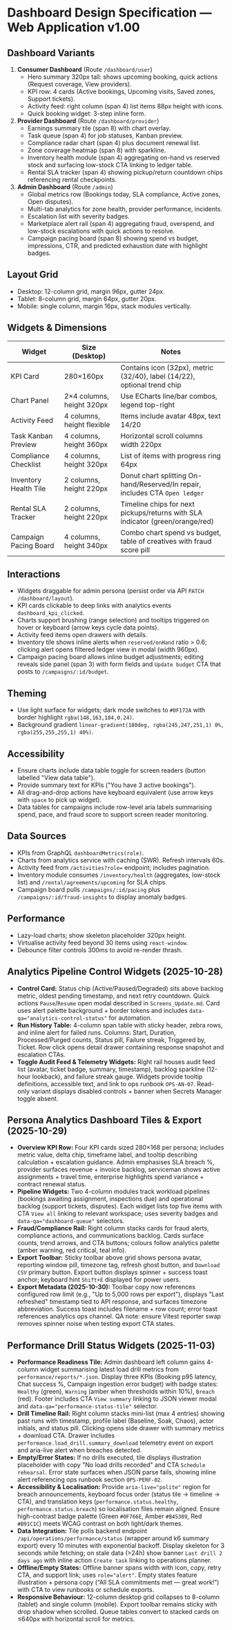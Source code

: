 # Dashboard Design Specification — Web Application v1.00

## Dashboard Variants
1. **Consumer Dashboard** (Route `/dashboard/user`)
   - Hero summary 320px tall: shows upcoming booking, quick actions (Request coverage, View providers).
   - KPI row: 4 cards (Active bookings, Upcoming visits, Saved zones, Support tickets).
   - Activity feed: right column (span 4) list items 88px height with icons.
   - Quick booking widget: 3-step inline form.
2. **Provider Dashboard** (Route `/dashboard/provider`)
   - Earnings summary tile (span 8) with chart overlay.
   - Task queue (span 4) for job statuses, Kanban preview.
   - Compliance radar chart (span 4) plus document renewal list.
   - Zone coverage heatmap (span 8) with sparkline.
   - Inventory health module (span 4) aggregating on-hand vs reserved stock and surfacing low-stock CTA linking to ledger table.
   - Rental SLA tracker (span 4) showing pickup/return countdown chips referencing rental checkpoints.
3. **Admin Dashboard** (Route `/admin`)
   - Global metrics row (Bookings today, SLA compliance, Active zones, Open disputes).
   - Multi-tab analytics for zone health, provider performance, incidents.
   - Escalation list with severity badges.
   - Marketplace alert rail (span 4) aggregating fraud, overspend, and low-stock escalations with quick actions to resolve.
   - Campaign pacing board (span 8) showing spend vs budget, impressions, CTR, and predicted exhaustion date with highlight badges.

## Layout Grid
- Desktop: 12-column grid, margin 96px, gutter 24px.
- Tablet: 8-column grid, margin 64px, gutter 20px.
- Mobile: single column, margin 16px, stack modules vertically.

## Widgets & Dimensions
| Widget | Size (Desktop) | Notes |
| --- | --- | --- |
| KPI Card | 280×160px | Contains icon (32px), metric (32/40), label (14/22), optional trend chip |
| Chart Panel | 2×4 columns, height 320px | Use ECharts line/bar combos, legend top-right |
| Activity Feed | 4 columns, height flexible | Items include avatar 48px, text 14/20 |
| Task Kanban Preview | 4 columns, height 360px | Horizontal scroll columns width 220px |
| Compliance Checklist | 4 columns, height 320px | List of items with progress ring 64px |
| Inventory Health Tile | 2 columns, height 220px | Donut chart splitting On-hand/Reserved/In repair, includes CTA `Open ledger` |
| Rental SLA Tracker | 2 columns, height 220px | Timeline chips for next pickups/returns with SLA indicator (green/orange/red) |
| Campaign Pacing Board | 4 columns, height 340px | Combo chart spend vs budget, table of creatives with fraud score pill |

## Interactions
- Widgets draggable for admin persona (persist order via API `PATCH /dashboard/layout`).
- KPI cards clickable to deep links with analytics events `dashboard_kpi_clicked`.
- Charts support brushing (range selection) and tooltips triggered on hover or keyboard (arrow keys cycle data points).
- Activity feed items open drawers with details.
- Inventory tile shows inline alerts when `reserved/onHand` ratio > 0.6; clicking alert opens filtered ledger view in modal (width 960px).
- Campaign pacing board allows inline budget adjustments; editing reveals side panel (span 3) with form fields and `Update budget` CTA that posts to `/campaigns/:id/budget`.

## Theming
- Use light surface for widgets; dark mode switches to `#0F172A` with border highlight `rgba(148,163,184,0.24)`.
- Background gradient `linear-gradient(180deg, rgba(245,247,251,1) 0%, rgba(255,255,255,1) 40%)`.

## Accessibility
- Ensure charts include data table toggle for screen readers (button labelled "View data table").
- Provide summary text for KPIs ("You have 3 active bookings").
- All drag-and-drop actions have keyboard equivalent (use arrow keys with `space` to pick up widget).
- Data tables for campaigns include row-level aria labels summarising spend, pace, and fraud score to support screen reader monitoring.

## Data Sources
- KPIs from GraphQL `dashboardMetrics(role)`.
- Charts from analytics service with caching (SWR). Refresh intervals 60s.
- Activity feed from `/activities?role=` endpoint; includes pagination.
- Inventory module consumes `/inventory/health` (aggregates, low-stock list) and `/rental/agreements/upcoming` for SLA chips.
- Campaign board pulls `/campaigns/:id/pacing` plus `/campaigns/:id/fraud-insights` to display anomaly badges.

## Performance
- Lazy-load charts; show skeleton placeholder 320px height.
- Virtualise activity feed beyond 30 items using `react-window`.
- Debounce filter controls 300ms to avoid re-render thrash.

## Analytics Pipeline Control Widgets (2025-10-28)
- **Control Card:** Status chip (Active/Paused/Degraded) sits above backlog metric, oldest pending timestamp, and next retry countdown. Quick actions `Pause`/`Resume` open modal described in `Screens_Update.md`. Card uses alert palette background + border tokens and includes `data-qa="analytics-control-status"` for automation.
- **Run History Table:** 4-column span table with sticky header, zebra rows, and inline alert for failed runs. Columns: Start, Duration, Processed/Purged counts, Status pill, Failure streak, Triggered by, Ticket. Row click opens detail drawer containing response snapshot and escalation CTAs.
- **Toggle Audit Feed & Telemetry Widgets:** Right rail houses audit feed list (avatar, ticket badge, summary, timestamp), backlog sparkline (12-hour lookback), and failure streak gauge. Widgets provide tooltip definitions, accessible text, and link to ops runbook `OPS-AN-07`. Read-only variant displays disabled controls + banner when Secrets Manager toggle absent.

## Persona Analytics Dashboard Tiles & Export (2025-10-29)
- **Overview KPI Row:** Four KPI cards sized 280×168 per persona; includes metric value, delta chip, timeframe label, and tooltip describing calculation + escalation guidance. Admin emphasises SLA breach %, provider surfaces revenue + invoice backlog, serviceman shows active assignments + travel time, enterprise highlights spend variance + contract renewal status.
- **Pipeline Widgets:** Two 4-column modules track workload pipelines (bookings awaiting assignment, inspections due) and operational backlog (support tickets, disputes). Each widget lists top five items with CTA `View all` linking to relevant workspace; uses severity badges and `data-qa="dashboard-queue"` selectors.
- **Fraud/Compliance Rail:** Right column stacks cards for fraud alerts, compliance actions, and communications backlog. Cards surface counts, trend arrows, and CTA buttons; colours follow analytics palette (amber warning, red critical, teal info).
- **Export Toolbar:** Sticky toolbar above grid shows persona avatar, reporting window pill, timezone tag, refresh ghost button, and `Download CSV` primary button. Export button displays spinner + success toast anchor; keyboard hint `Shift+E` displayed for power users.
- **Export Metadata (2025-10-30):** Toolbar copy now references configured row limit (e.g., "Up to 5,000 rows per export"), displays "Last refreshed" timestamp tied to API response, and surfaces timezone abbreviation. Success toast includes filename + row count; error toast references analytics ops channel. QA note: ensure Vitest reporter swap removes spinner noise when testing export CTA states.

## Performance Drill Status Widgets (2025-11-03)
- **Performance Readiness Tile:** Admin dashboard left column gains 4-column widget summarising latest load drill metrics from `performance/reports/*.json`. Display three KPIs (Booking p95 latency, Chat success %, Campaign ingestion error budget) with badge states: `Healthy` (green), `Warning` (amber when thresholds within 10%), `Breach` (red). Footer includes CTA `View summary` linking to JSON viewer modal and `data-qa="performance-status-tile"` selector.
- **Drill Timeline Rail:** Right column stacks mini-list (max 4 entries) showing past runs with timestamp, profile label (Baseline, Soak, Chaos), actor initials, and status pill. Clicking opens side drawer with summary metrics + download CTA. Drawer includes `performance.load_drill.summary_download` telemetry event on export and aria-live alert when breaches detected.
- **Empty/Error States:** If no drills executed, tile displays illustration placeholder with copy "No load drills recorded" and CTA `Schedule rehearsal`. Error state surfaces when JSON parse fails, showing inline alert referencing ops runbook section `OPS-PERF-02`.
- **Accessibility & Localisation:** Provide `aria-live="polite"` region for breach announcements, keyboard focus order (status tile → timeline → CTA), and translation keys (`performance.status.healthy`, `performance.status.breach`) so localisation files remain aligned. Ensure high-contrast badge palette (Green `#0F766E`, Amber `#B45309`, Red `#B91C1C`) meets WCAG contrast on both light/dark themes.
- **Data Integration:** Tile polls backend endpoint `/api/operations/performance/status` (wrapper around k6 summary export) every 10 minutes with exponential backoff. Display skeleton for 3 seconds while fetching; on stale data (>24h) show banner `Last drill 2 days ago` with inline action `Create task` linking to operations planner.
- **Offline/Empty States:** Offline banner spans width with icon, copy, retry CTA, and support link; uses `role="alert"`. Empty states feature illustration + persona copy (“All SLA commitments met — great work!”) with CTA to view runbooks or schedule exports.
- **Responsive Behaviour:** 12-column desktop grid collapses to 8-column (tablet) and single column (mobile). Export toolbar remains sticky with drop shadow when scrolled. Queue tables convert to stacked cards on ≤640px with horizontal scroll for metrics.
